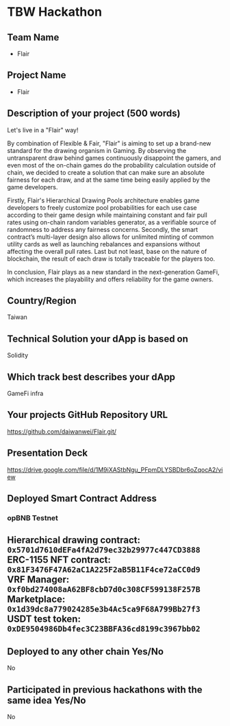# TBW Hackathon 
## Team Name
- Flair 
## Project Name
- Flair
## Description of your project (500 words)
Let's live in a "Flair" way! 

By combination of Flexible & Fair, "Flair" is aiming to set up a brand-new standard for the drawing organism in Gaming. By observing the untransparent draw behind games continuously disappoint the gamers, and even most of the on-chain games do the probability calculation outside of chain, we decided to create a solution that can make sure an absolute fairness for each draw, and at the same time being easily applied by the game developers. 

Firstly, Flair's Hierarchical Drawing Pools architecture enables game developers to freely customize pool probabilities for each use case according to their game design while maintaining constant and fair pull rates using on-chain random variables generator, as a verifiable source of randomness to address any fairness concerns. Secondly, the smart contract’s multi-layer design also allows for unlimited minting of common utility cards as well as launching rebalances and expansions without affecting the overall pull rates. Last but not least, base on the nature of blockchain, the result of each draw is totally traceable for the players too. 

In conclusion, Flair plays as a new standard in the next-generation GameFi, which  increases the playability and offers reliability for the game owners.
## Country/Region
Taiwan
## Technical Solution your dApp is based on
Solidity
## Which track best describes your dApp
GameFi infra 
## Your projects GitHub Repository URL
https://github.com/daiwanwei/Flair.git/
## Presentation Deck
https://drive.google.com/file/d/1M9iXAStbNgu_PFpmDLYSBDbr6oZqocA2/view
## Deployed Smart Contract Address
### opBNB Testnet
Hierarchical drawing contract: `0x5701d7610dEFa4fA2d79ec32b29977c447CD3888`  
ERC-1155 NFT contract: `0x81F3476F47A62aC1A225F2aB5B11F4ce72aCC0d9`  
VRF Manager:
`0xf0bd274008aA62BF8cbD7d0c308CF599138F257B`  
Marketplace: `0x1d39dc8a779024285e3b4Ac5ca9F68A799Bb27f3`  
USDT test token: `0xDE9504986Db4fec3C23BBFA36cd8199c3967bb02`
---
## Deployed to any other chain Yes/No
No
## Participated in previous hackathons with the same idea Yes/No
No
